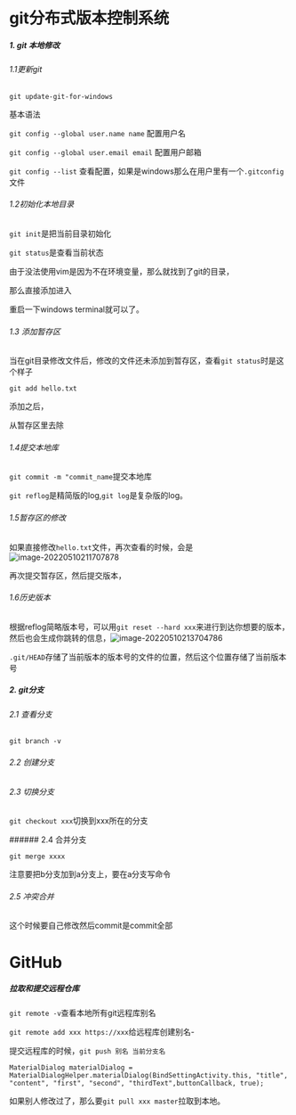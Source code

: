 # git分布式版本控制系统



##### 1. git 本地修改



###### 1.1更新git



```git update-git-for-windows```



基本语法



```git config --global user.name name```	 配置用户名



```git config --global user.email email``` 配置用户邮箱



```git config --list``` 查看配置，如果是windows那么在用户里有一个```.gitconfig```文件



###### 1.2初始化本地目录



```git init```是把当前目录初始化





```git status```是查看当前状态





由于没法使用vim是因为不在环境变量，那么就找到了git的目录，

 那么直接添加进入



重启一下windows terminal就可以了。



###### 1.3 添加暂存区



当在git目录修改文件后，修改的文件还未添加到暂存区，查看```git status```时是这个样子







```git add hello.txt```



添加之后，







从暂存区里去除







###### 1.4提交本地库



```git commit -m "commit_name```提交本地库





```git reflog```是精简版的log,```git log```是复杂版的log。





###### 1.5暂存区的修改



如果直接修改```hello.txt```文件，再次查看的时候，会是![image-20220510211707878](C:\Users\92800\AppData\Roaming\Typora\typora-user-images\image-20220510211707878.png)



再次提交暂存区，然后提交版本，







###### 1.6历史版本



根据reflog简略版本号，可以用```git reset --hard xxx```来进行到达你想要的版本，然后也会生成你跳转的信息，![image-20220510213704786](C:\Users\92800\AppData\Roaming\Typora\typora-user-images\image-20220510213704786.png)



```.git/HEAD```存储了当前版本的版本号的文件的位置，然后这个位置存储了当前版本号





##### 2. git分支



###### 2.1 查看分支



```git branch -v```





###### 2.2 创建分支





###### 2.3 切换分支



```git checkout xxx```切换到xxx所在的分支







\###### 2.4 合并分支



```git merge xxxx```



注意要把b分支加到a分支上，要在a分支写命令



###### 2.5 冲突合并





这个时候要自己修改然后commit是commit全部



# GitHub



##### 拉取和提交远程仓库



```git remote -v```查看本地所有git远程库别名



```git remote add xxx https://xxx```给远程库创建别名-

提交远程库的时候，```git push 别名 当前分支名```



```
MaterialDialog materialDialog = MaterialDialogHelper.materialDialog(BindSettingActivity.this, "title", "content", "first", "second", "thirdText",buttonCallback, true);
```



如果别人修改过了，那么要```git pull xxx master```拉取到本地。





